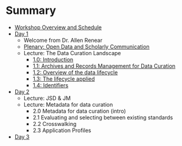 # Summary

* [Workshop Overview and Schedule](README.md)
* [Day 1](Day_1/readme.md)
	* Welcome from Dr. Allen Renear
	* [Plenary: Open Data and Scholarly Communication](Day_1/Plenary/Day_1_Plenary_OpenData.md)
	* Lecture: The Data Curation Landscape
		* [1.0: Introduction](Day_1/Lectures/Book/Day_1_Lecture_Introduction.md)
		* [1.1: Archives and Records Management for Data Curation](Day_1/Lectures/Book/Day_1_Lecture_Archives.md)
		* [1.2: Overview of the data lifecycle](Day_1/Lectures/Book/Day_1_Lecture_DC_LifeCycles.md)
		* [1.3: The lifecycle applied](Day_1/Lectures/Book/Day_1_Lecture_DC_LifeCycleApplied.md)
		* [1.4: Identifiers](Day_1/Lectures/Book/Day_1_Lecture_Identifiers.md)
* [Day 2](Day_2/readme.md)
	* Lecture: JSD & JM
	* Lecture: Metadata for data curation
		* 2.0 Metadata for data curation (intro)
		* 2.1 Evaluating and selecting between existing standards
		* 2.2 Crosswalking
		* 2.3 Application Profiles
* [Day 3](Day_3/readme.md)

